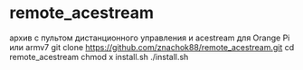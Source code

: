 # remote_acestream
архив с пультом дистанционного управления и acestream для Orange Pi или armv7
git clone https://github.com/znachok88/remote_acestream.git
cd remote_acestream
chmod x install.sh
./install.sh
